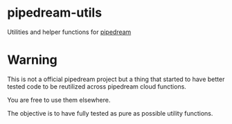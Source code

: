 # pipedream-utils

Utilities and helper functions for [pipedream](https://pipedream.com)

# Warning

This is not a official pipedream project but a thing that started to have better tested code to be reutilized across pipedream cloud functions.

You are free to use them elsewhere.

The objective is to have fully tested as pure as possible utility functions.
